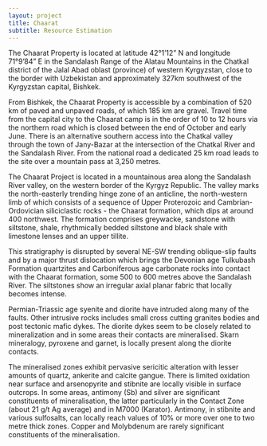 ```yaml
---
layout: project
title: Chaarat
subtitle: Resource Estimation
---
```


The Chaarat Property is located at latitude 42°1’12” N and longitude
71°9’84” E in the Sandalash Range of the Alatau Mountains in the Chatkal
district of the Jalal Abad oblast (province) of western Kyrgyzstan,
close to the border with Uzbekistan and approximately 327km southwest of
the Kyrgyzstan capital, Bishkek.

From Bishkek, the Chaarat Property is accessible by a combination of 520
km of paved and unpaved roads, of which 185 km are gravel. Travel time
from the capital city to the Chaarat camp is in the order of 10 to 12
hours via the northern road which is closed between the end of October
and early June. There is an alternative southern access into the Chatkal
valley through the town of Jany-Bazar at the intersection of the Chatkal
River and the Sandalash River. From the national road a dedicated 25 km
road leads to the site over a mountain pass at 3,250 metres.

The Chaarat Project is located in a mountainous area along the Sandalash
River valley, on the western border of the Kyrgyz Republic. The valley
marks the north-easterly trending hinge zone of an anticline, the
north-western limb of which consists of a sequence of Upper Proterozoic
and Cambrian-Ordovician siliciclastic rocks - the Chaarat formation,
which dips at around 400 northwest. The formation comprises greywacke,
sandstone with siltstone, shale, rhythmically bedded siltstone and black
shale with limestone lenses and an upper tillite.

This stratigraphy is disrupted by several NE-SW trending oblique-slip
faults and by a major thrust dislocation which brings the Devonian age
Tulkubash Formation quartzites and Carboniferous age carbonate rocks
into contact with the Chaarat formation, some 500 to 600 metres above
the Sandalash River. The siltstones show an irregular axial planar
fabric that locally becomes intense.

Permian-Triassic age syenite and diorite have intruded along many of the
faults. Other intrusive rocks includes small cross cutting granites
bodies and post tectonic mafic dykes. The diorite dykes seem to be
closely related to mineralization and in some areas their contacts are
mineralised. Skarn mineralogy, pyroxene and garnet, is locally present
along the diorite contacts.

The mineralised zones exhibit pervasive sericitic alteration with lesser
amounts of quartz, ankerite and calcite gangue. There is limited
oxidation near surface and arsenopyrite and stibnite are locally visible
in surface outcrops. In some areas, antimony (Sb) and silver are
significant constituents of mineralisation, the latter particularly in
the Contact Zone (about 21 g/t Ag average) and in M7000 (Karator).
Antimony, in stibnite and various sulfosalts, can locally reach values
of 10% or more over one to two metre thick zones. Copper and Molybdenum
are rarely significant constituents of the mineralisation.
